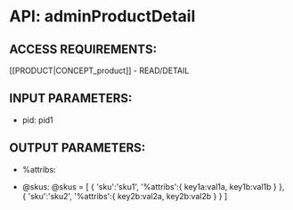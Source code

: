 # API: adminProductDetail


## ACCESS REQUIREMENTS: ##
[[PRODUCT|CONCEPT_product]] - READ/DETAIL




## INPUT PARAMETERS: ##
  * pid: pid1

## OUTPUT PARAMETERS: ##
  * %attribs: 

  * @skus: 
@skus = [
  { 'sku':'sku1', '%attribs':{ key1a:val1a, key1b:val1b } },
  { 'sku':'sku2', '%attribs':{ key2b:val2a, key2b:val2b } }
  ]

